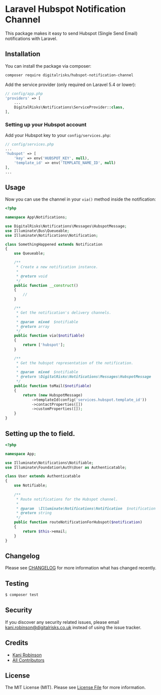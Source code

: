 # Laravel Hubspot Notification Channel

This package makes it easy to send Hubspot (Single Send Email) notifications with Laravel.

## Installation

You can install the package via composer:

``` bash
composer require digitalrisks/hubspot-notification-channel
```

Add the service provider (only required on Laravel 5.4 or lower):

```php
// config/app.php
'providers' => [
    ...
    DigitalRisks\Notifications\ServiceProvider::class,
],
```

### Setting up your Hubspot account

Add your Hubspot key to your `config/services.php`:

```php
// config/services.php
...
'hubspot' => [
    'key' => env('HUBSPOT_KEY', null),
    'template_id' => env('TEMPLATE_NAME_ID', null)
],
...
```

## Usage

Now you can use the channel in your `via()` method inside the notification:

``` php
<?php

namespace App\Notifications;

use DigitalRisks\Notifications\Messages\HubspotMessage;
use Illuminate\Bus\Queueable;
use Illuminate\Notifications\Notification;

class SomethingHappened extends Notification
{
    use Queueable;

    /**
     * Create a new notification instance.
     *
     * @return void
     */
    public function __construct()
    {
        //
    }

    /**
     * Get the notification's delivery channels.
     *
     * @param  mixed  $notifiable
     * @return array
     */
    public function via($notifiable)
    {
        return ['hubspot'];
    }

    /**
     * Get the hubspot representation of the notification.
     *
     * @param  mixed  $notifiable
     * @return \DigitalRisks\Notifications\Messages\HubspotMessage
     */
    public function toMail($notifiable)
    {
        return (new HubspotMessage)
            ->templateId(config('services.hubspot.template_id'))
            ->contactProperties([])
            ->customProperties([]);
    }
}
```

## Setting up the to field.
``` php
<?php

namespace App;

use Illuminate\Notifications\Notifiable;
use Illuminate\Foundation\Auth\User as Authenticatable;

class User extends Authenticatable
{
    use Notifiable;
    
    /**
     * Route notifications for the Hubspot channel.
     *
     * @param  \Illuminate\Notifications\Notification  $notification
     * @return string
     */
    public function routeNotificationForHubspot($notification)
    {
        return $this->email;
    }
}
```


## Changelog

Please see [CHANGELOG](CHANGELOG.md) for more information what has changed recently.

## Testing

``` bash
$ composer test
```

## Security

If you discover any security related issues, please email kani.robinson@digitalrisks.co.uk instead of using the issue tracker.

## Credits

- [Kani Robinson](https://github.com/kanirobinson)
- [All Contributors](../../contributors)

## License

The MIT License (MIT). Please see [License File](LICENSE.md) for more information.
